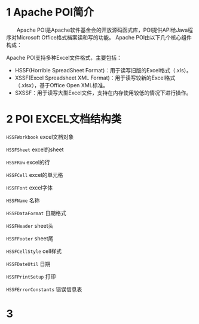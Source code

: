 # 1 Apache POI简介

&emsp;&emsp;Apache POI是Apache软件基金会的开放源码函式库，POI提供API给Java程序对Microsoft Office格式档案读和写的功能。
Apache POI由以下几个核心组件构成：

Apache POI支持多种Excel文件格式，主要包括：

* HSSF(Horrible SpreadSheet Format)：用于读写旧版的Excel格式（.xls）。
* XSSF(Excel Spreadsheet XML Format)：用于读写较新的Excel格式（.xlsx），基于Office Open XML标准。
* SXSSF：用于读写大型Excel文件，支持在内存使用较低的情况下进行操作。





# 2 POI EXCEL文档结构类

`HSSFWorkbook` excel文档对象

`HSSFSheet` excel的sheet

`HSSFRow` excel的行

`HSSFCell` excel的单元格

`HSSFFont` excel字体

`HSSFName` 名称 

`HSSFDataFormat` 日期格式

`HSSFHeader` sheet头

`HSSFFooter` sheet尾

`HSSFCellStyle` cell样式

`HSSFDateUtil` 日期

`HSSFPrintSetup` 打印

`HSSFErrorConstants` 错误信息表

# 3 


